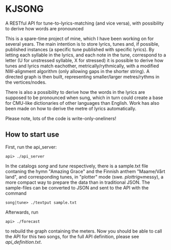 # KJSONG
A RESTful API for tune-to-lyrics-matching (and vice versa), with possibility to derive how words are pronounced

This is a spare-time project of mine, which I have been working on for several years. The main intention is to store lyrics, tunes and, if possible, published instances (a specific tune published with specific lyrics). By letting each syllable in the lyrics, and each note in the tune, correspond to a letter (U for unstressed syllable, X for stressed) it is possible to derive how tunes and lyrics match eachother, metrically/rythmically, with a modified NW-alignment algorithm (only allowing gaps in the shorter string). A directed graph is then built, representing smaller/larger metres/rythms in the vertices/nodes.

There is also a possibility to derive how the words in the lyrics are supposed to be pronounced when sung, which in turn could create a base for CMU-like dictionaries of other languages than English. Work has also been made on how to derive the metre of lyrics automatically.

Please note, lots of the code is write-only-oneliners!

## How to start use

First, run the api_server:

```
api> ./api_server
```

In the catalogs *song* and *tune* respectively, there is a sample.txt file contaning the hymn "Amazing Grace" and the Finnish anthem "Maame/Vårt land", and corresponding tunes, in "plotter" mode (swe. *plottrig*≈messy), a more compact way to prepare the data than in traditional JSON. The sample-files can be converted to JSON and sent to the API with the command

```
song|tune> ./textput sample.txt
```

Afterwards, run

```
api> ./forecast
```

to rebuild the graph containing the meters. Now you should be able to call the API for this two songs, for the full API definition, please see *api_definition.txt*.

